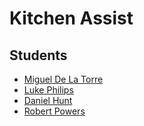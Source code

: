 # Kitchen Assist

## Students

* [Miguel De La Torre]()
* [Luke Philips]()
* [Daniel Hunt](https://github.com/DanielHunt27)
* [Robert Powers](https://github.com/rbert3p)
